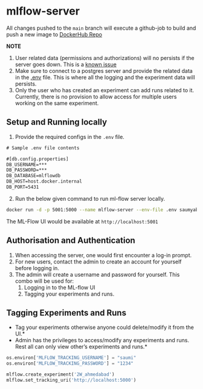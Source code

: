 # mlflow-server

All changes pushed to the `main` branch will execute a github-job to build and push a new image to [DockerHub Repo](https://hub.docker.com/repository/docker/saumyabhatt106/mlflow-server/general)

**NOTE**

1. User related data (permissions and authorizations) will no persists if the server goes down. This is a [known issue](https://github.com/mlflow/mlflow/issues/9155)
2. Make sure to connect to a postgres server and provide the related data in the [.env](./.env) file. This is where all the logging and the experiment data will persists.
3. Only the user who has created an experiment can add runs related to it. Currently, there is no provision to allow access for multiple users working on the same experiment.

## Setup and Running locally

1. Provide the required configs in the `.env` file.

```txt
# Sample .env file contents

#[db.config.properties]
DB_USERNAME=***
DB_PASSWORD=***
DB_DATABASE=mlflowdb
DB_HOST=host.docker.internal
DB_PORT=5431

```

2. Run the below given command to run ml-flow server locally.

```bash
docker run -d -p 5001:5000 --name mlflow-server --env-file .env saumyabhatt106/mlflow-server
```

The ML-Flow UI would be available at `http://localhost:5001`

## Authorisation and Authentication

1. When accessing the server, one would first encounter a log-in prompt.
2. For new users, contact the admin to create an account for yourself before logging in.
3. The admin will create a username and password for yourself. This combo will be used for:
    1. Logging in to the ML-flow UI
    2. Tagging your experiments and runs.
  
## Tagging Experiments and Runs

* Tag your experiments otherwise anyone could delete/modify it from the UI.*
* Admin has the privileges to access/modify any experiments and runs. Rest all can only view other’s experiments and runs.*

```python
os.environ['MLFLOW_TRACKING_USERNAME'] = "saumi"
os.environ['MLFLOW_TRACKING_PASSWORD'] = "1234"

mlflow.create_experiment('2W_ahmedabad')
mlflow.set_tracking_uri('http://localhost:5000')
```
